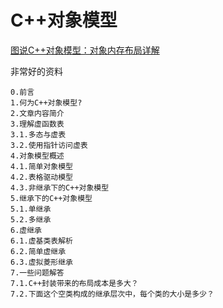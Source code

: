 # C++对象模型

[图说C++对象模型：对象内存布局详解](http://www.cnblogs.com/QG-whz/p/4909359.html)


非常好的资料
```
0.前言
1.何为C++对象模型?
2.文章内容简介
3.理解虚函数表
3.1.多态与虚表
3.2.使用指针访问虚表
4.对象模型概述
4.1.简单对象模型
4.2.表格驱动模型
4.3.非继承下的C++对象模型
5.继承下的C++对象模型
5.1.单继承
5.2.多继承
6.虚继承
6.1.虚基类表解析
6.2.简单虚继承
6.3.虚拟菱形继承
7.一些问题解答
7.1.C++封装带来的布局成本是多大？
7.2.下面这个空类构成的继承层次中，每个类的大小是多少？
```


